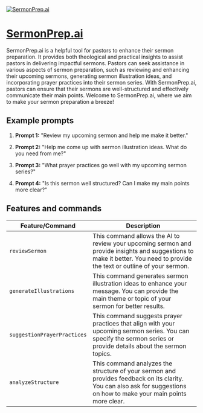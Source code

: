 [![SermonPrep.ai](https://files.oaiusercontent.com/file-1cpQNUjRBYDF5MMyRh8WxDs6?se=2123-10-17T19%3A36%3A18Z&sp=r&sv=2021-08-06&sr=b&rscc=max-age%3D31536000%2C%20immutable&rscd=attachment%3B%20filename%3DSermonPrep%2520Squares%2520%25281%2529.png&sig=Chf9dVgYL1dN%2B96ok6jw9demZ5S%2BnVjBg2FaXZQgkr4%3D)](https://chat.openai.com/g/g-zuGmaIq04-sermonprep-ai)

# [SermonPrep.ai](https://chat.openai.com/g/g-zuGmaIq04-sermonprep-ai)

SermonPrep.ai is a helpful tool for pastors to enhance their sermon preparation. It provides both theological and practical insights to assist pastors in delivering impactful sermons. Pastors can seek assistance in various aspects of sermon preparation, such as reviewing and enhancing their upcoming sermons, generating sermon illustration ideas, and incorporating prayer practices into their sermon series. With SermonPrep.ai, pastors can ensure that their sermons are well-structured and effectively communicate their main points. Welcome to SermonPrep.ai, where we aim to make your sermon preparation a breeze!

## Example prompts

1. **Prompt 1:** "Review my upcoming sermon and help me make it better."

2. **Prompt 2:** "Help me come up with sermon illustration ideas. What do you need from me?"

3. **Prompt 3:** "What prayer practices go well with my upcoming sermon series?"

4. **Prompt 4:** "Is this sermon well structured? Can I make my main points more clear?"

## Features and commands

| Feature/Command | Description |
| --- | --- |
| `reviewSermon` | This command allows the AI to review your upcoming sermon and provide insights and suggestions to make it better. You need to provide the text or outline of your sermon. |
| `generateIllustrations` | This command generates sermon illustration ideas to enhance your message. You can provide the main theme or topic of your sermon for better results. |
| `suggestionPrayerPractices` | This command suggests prayer practices that align with your upcoming sermon series. You can specify the sermon series or provide details about the sermon topics. |
| `analyzeStructure` | This command analyzes the structure of your sermon and provides feedback on its clarity. You can also ask for suggestions on how to make your main points more clear. |